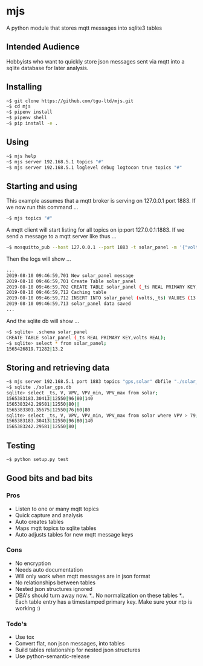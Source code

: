 # mjs
A python module that stores mqtt messages into sqlite3 tables

## Intended Audience
Hobbyists who want to quickly store json messages sent via mqtt into a sqlite database for later 
analysis.

## Installing
```bash
~$ git clone https://github.com/tgu-ltd/mjs.git
~$ cd mjs
~$ pipenv install
~$ pipenv shell
~$ pip install -e .
```

## Using
```bash
~$ mjs help
~$ mjs server 192.168.5.1 topics "#"
~$ mjs server 192.168.5.1 loglevel debug logtocon true topics "#"
```


## Starting and using
This example assumes that a mqtt broker is serving on 127.0.0.1 port 1883. 
If we now run this command ...

```bash
~$ mjs topics "#"
```

A mqtt client will start listing for all topics on ip:port 127.0.0.1:1883. 
If we send a message to a mqtt server like thus ...

```bash 
~$ mosquitto_pub --host 127.0.0.1 --port 1883 -t solar_panel -m '{"volts": 13.2}'
```

Then the logs will show ...

```bash
...
2019-08-10 09:46:59,701 New solar_panel message
2019-08-10 09:46:59,701 Create Table solar_panel
2019-08-10 09:46:59,702 CREATE TABLE solar_panel (_ts REAL PRIMARY KEY,volts REAL);
2019-08-10 09:46:59,712 Caching table
2019-08-10 09:46:59,712 INSERT INTO solar_panel (volts,_ts) VALUES (13.2,1565426819.7128189);
2019-08-10 09:46:59,713 solar_panel data saved
...
```

And the sqlite db will show ...

```bash 
~$ sqlite> .schema solar_panel
CREATE TABLE solar_panel (_ts REAL PRIMARY KEY,volts REAL);
~$ sqlite> select * from solar_panel;
1565426819.71282|13.2
```

## Storing and retrieving data
```bash
~$ mjs server 192.168.5.1 port 1883 topics "gps,solar" dbfile "./solar_gps.db" &
~$ sqlite ./solar_gps.db
sqlite> select _ts, V, VPV, VPV_min, VPV_max from solar;
1565383183.30413|12550|96|80|140
1565383242.29581|12550|80||
1565383301.35675|12550|76|60|80
sqlite> select _ts, V, VPV, VPV_min, VPV_max from solar where VPV > 79;
1565383183.30413|12550|96|80|140
1565383242.29581|12550|80|
```


## Testing
```bash 
~$ python setup.py test
```

## Good bits and bad bits

### Pros
* Listen to one or many mqtt topics
* Quick capture and analysis 
* Auto creates tables
* Maps mqtt topics to sqlite tables
* Auto adjusts tables for new mqtt message keys 


### Cons
* No encryption
* Needs auto documentation
* Will only work when mqtt messages are in json format
* No relationships between tables
* Nested json structures ignored
* DBA's should turn away now. 
*.. No normalization on these tables
*.. Each table entry has a timestamped primary key. Make sure your ntp is working :) 

### Todo's
* Use tox
* Convert flat, non json messages, into tables
* Build tables relationship for nested json structures
* Use python-semantic-release

